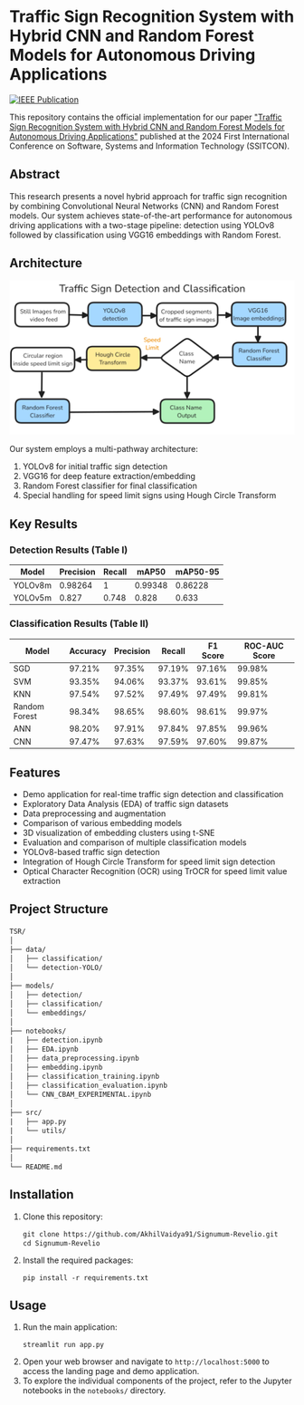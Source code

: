 # Traffic Sign Recognition System with Hybrid CNN and Random Forest Models for Autonomous Driving Applications

[![IEEE Publication](https://img.shields.io/badge/IEEE-Published-blue)](https://ieeexplore.ieee.org/document/10795884)

This repository contains the official implementation for our paper ["Traffic Sign Recognition System with Hybrid CNN and Random Forest Models for Autonomous Driving Applications"](https://ieeexplore.ieee.org/document/10795884) published at the 2024 First International Conference on Software, Systems and Information Technology (SSITCON).

## Abstract
This research presents a novel hybrid approach for traffic sign recognition by combining Convolutional Neural Networks (CNN) and Random Forest models. Our system achieves state-of-the-art performance for autonomous driving applications with a two-stage pipeline: detection using YOLOv8 followed by classification using VGG16 embeddings with Random Forest.

## Architecture
![Traffic Sign Detection and Classification Pipeline](flowchart.png)

Our system employs a multi-pathway architecture:
1. YOLOv8 for initial traffic sign detection
2. VGG16 for deep feature extraction/embedding
3. Random Forest classifier for final classification
4. Special handling for speed limit signs using Hough Circle Transform

## Key Results

### Detection Results (Table I)
| Model    | Precision | Recall | mAP50  | mAP50-95 |
|----------|-----------|--------|--------|----------|
| YOLOv8m  | 0.98264   | 1      | 0.99348| 0.86228  |
| YOLOv5m  | 0.827     | 0.748  | 0.828  | 0.633    |

### Classification Results (Table II)
| Model        | Accuracy | Precision | Recall  | F1 Score | ROC-AUC Score |
|--------------|----------|-----------|---------|----------|---------------|
| SGD          | 97.21%   | 97.35%    | 97.19%  | 97.16%   | 99.98%        |
| SVM          | 93.35%   | 94.06%    | 93.37%  | 93.61%   | 99.85%        |
| KNN          | 97.54%   | 97.52%    | 97.49%  | 97.49%   | 99.81%        |
| Random Forest| 98.34%   | 98.65%    | 98.60%  | 98.61%   | 99.97%        |
| ANN          | 98.20%   | 97.91%    | 97.84%  | 97.85%   | 99.96%        |
| CNN          | 97.47%   | 97.63%    | 97.59%  | 97.60%   | 99.87%        |

## Features
- Demo application for real-time traffic sign detection and classification
- Exploratory Data Analysis (EDA) of traffic sign datasets
- Data preprocessing and augmentation
- Comparison of various embedding models
- 3D visualization of embedding clusters using t-SNE
- Evaluation and comparison of multiple classification models
- YOLOv8-based traffic sign detection
- Integration of Hough Circle Transform for speed limit sign detection
- Optical Character Recognition (OCR) using TrOCR for speed limit value extraction

## Project Structure
```
TSR/
│
├── data/
│   ├── classification/
│   └── detection-YOLO/
│
├── models/
│   ├── detection/
│   ├── classification/
│   └── embeddings/
│
├── notebooks/
|   ├── detection.ipynb
│   ├── EDA.ipynb
│   ├── data_preprocessing.ipynb
│   ├── embedding.ipynb
│   ├── classification_training.ipynb
│   ├── classification_evaluation.ipynb
│   └── CNN_CBAM_EXPERIMENTAL.ipynb
│
├── src/
|   ├── app.py
|   └── utils/
│
├── requirements.txt
│
└── README.md
```

## Installation
1. Clone this repository:
   ```
   git clone https://github.com/AkhilVaidya91/Signumum-Revelio.git
   cd Signumum-Revelio
   ```
2. Install the required packages:
   ```
   pip install -r requirements.txt
   ```

## Usage
1. Run the main application:
   ```
   streamlit run app.py
   ```
2. Open your web browser and navigate to `http://localhost:5000` to access the landing page and demo application.
3. To explore the individual components of the project, refer to the Jupyter notebooks in the `notebooks/` directory.
